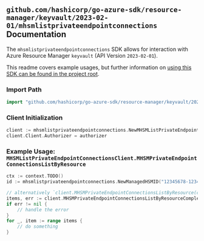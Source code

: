
## `github.com/hashicorp/go-azure-sdk/resource-manager/keyvault/2023-02-01/mhsmlistprivateendpointconnections` Documentation

The `mhsmlistprivateendpointconnections` SDK allows for interaction with Azure Resource Manager `keyvault` (API Version `2023-02-01`).

This readme covers example usages, but further information on [using this SDK can be found in the project root](https://github.com/hashicorp/go-azure-sdk/tree/main/docs).

### Import Path

```go
import "github.com/hashicorp/go-azure-sdk/resource-manager/keyvault/2023-02-01/mhsmlistprivateendpointconnections"
```


### Client Initialization

```go
client := mhsmlistprivateendpointconnections.NewMHSMListPrivateEndpointConnectionsClientWithBaseURI("https://management.azure.com")
client.Client.Authorizer = authorizer
```


### Example Usage: `MHSMListPrivateEndpointConnectionsClient.MHSMPrivateEndpointConnectionsListByResource`

```go
ctx := context.TODO()
id := mhsmlistprivateendpointconnections.NewManagedHSMID("12345678-1234-9876-4563-123456789012", "example-resource-group", "managedHSMName")

// alternatively `client.MHSMPrivateEndpointConnectionsListByResource(ctx, id)` can be used to do batched pagination
items, err := client.MHSMPrivateEndpointConnectionsListByResourceComplete(ctx, id)
if err != nil {
	// handle the error
}
for _, item := range items {
	// do something
}
```
